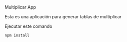 Multiplicar App

Esta es una aplicación para generar tablas de multiplicar


Ejecutar este comando


```
npm install
```